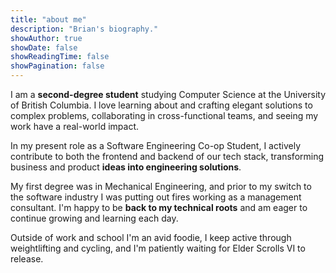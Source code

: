 ```yaml
---
title: "about me"
description: "Brian's biography."
showAuthor: true
showDate: false
showReadingTime: false
showPagination: false
---
```


I am a **second-degree student** studying Computer Science at the University of British Columbia.
I love learning about and crafting elegant solutions to complex problems, collaborating in cross-functional teams, and seeing my work have a real-world impact.

In my present role as a Software Engineering Co-op Student, I actively contribute to both the frontend and backend of our tech stack, transforming business and product **ideas into engineering solutions**.

My first degree was in Mechanical Engineering, and prior to my switch to the software industry I was putting out fires working as a management consultant.
I'm happy to be **back to my technical roots** and am eager to continue growing and learning each day.

Outside of work and school I'm an avid foodie, I keep active through weightlifting and cycling, and I'm patiently waiting for Elder Scrolls VI to release.
